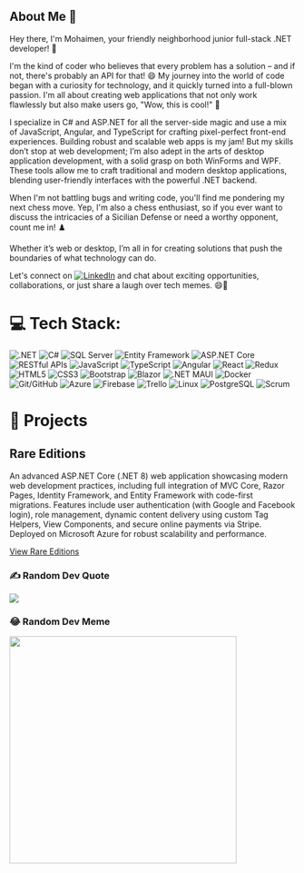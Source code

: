 ## About Me 👋

Hey there, I'm Mohaimen, your friendly neighborhood junior full-stack .NET developer! 🚀

I'm the kind of coder who believes that every problem has a solution – and if not, there's probably an API for that! 😄 My journey into the world of code began with a curiosity for technology, and it quickly turned into a full-blown passion. I'm all about creating web applications that not only work flawlessly but also make users go, "Wow, this is cool!" 🌟

I specialize in C# and ASP.NET for all the server-side magic and use a mix of JavaScript, Angular, and TypeScript for crafting pixel-perfect front-end experiences. Building robust and scalable web apps is my jam! But my skills don’t stop at web development; I’m also adept in the arts of desktop application development, with a solid grasp on both WinForms and WPF. These tools allow me to craft traditional and modern desktop applications, blending user-friendly interfaces with the powerful .NET backend.

When I'm not battling bugs and writing code, you'll find me pondering my next chess move. Yep, I'm also a chess enthusiast, so if you ever want to discuss the intricacies of a Sicilian Defense or need a worthy opponent, count me in! ♟️

Whether it’s web or desktop, I’m all in for creating solutions that push the boundaries of what technology can do.

Let's connect on [![LinkedIn](https://img.shields.io/badge/LinkedIn-%230077B5.svg?logo=linkedin&logoColor=white)](https://linkedin.com/in/mohaimen-aljanabi) and chat about exciting opportunities, collaborations, or just share a laugh over tech memes. 😄🎉


# 💻 Tech Stack:
![.NET](https://img.shields.io/badge/.NET-5C2D91?style=for-the-badge&logo=.net&logoColor=white)
![C#](https://img.shields.io/badge/c%23-%23239120.svg?style=for-the-badge&logo=csharp&logoColor=white)
![SQL Server](https://img.shields.io/badge/Microsoft%20SQL%20Server-CC2927?style=for-the-badge&logo=microsoft%20sql%20server&logoColor=white)
![Entity Framework](https://img.shields.io/badge/entity%20framework-%230072C6.svg?style=for-the-badge&logo=dotnet&logoColor=white)
![ASP.NET Core](https://img.shields.io/badge/ASP.NET%20Core-512BD4?style=for-the-badge&logo=.net&logoColor=white)
![RESTful APIs](https://img.shields.io/badge/RESTful%20APIs-%23007ACC.svg?style=for-the-badge&logo=.net&logoColor=white)
![JavaScript](https://img.shields.io/badge/javascript-%23323330.svg?style=for-the-badge&logo=javascript&logoColor=%23F7DF1E)
![TypeScript](https://img.shields.io/badge/typescript-%23007ACC.svg?style=for-the-badge&logo=typescript&logoColor=white)
![Angular](https://img.shields.io/badge/angular-%23DD0031.svg?style=for-the-badge&logo=angular&logoColor=white)
![React](https://img.shields.io/badge/react-%2320232a.svg?style=for-the-badge&logo=react&logoColor=%2361DAFB)
![Redux](https://img.shields.io/badge/redux-%23593d88.svg?style=for-the-badge&logo=redux&logoColor=white)
![HTML5](https://img.shields.io/badge/html5-%23E34F26.svg?style=for-the-badge&logo=html5&logoColor=white)
![CSS3](https://img.shields.io/badge/css3-%231572B6.svg?style=for-the-badge&logo=css3&logoColor=white)
![Bootstrap](https://img.shields.io/badge/bootstrap-%238511FA.svg?style=for-the-badge&logo=bootstrap&logoColor=white)
![Blazor](https://img.shields.io/badge/blazor-%235C2D91.svg?style=for-the-badge&logo=blazor&logoColor=white)
![.NET MAUI](https://img.shields.io/badge/.NET%20MAUI-5C2D91?style=for-the-badge&logo=.net&logoColor=white)
![Docker](https://img.shields.io/badge/docker-%230db7ed.svg?style=for-the-badge&logo=docker&logoColor=white)
![Git/GitHub](https://img.shields.io/badge/GitHub-%23121013.svg?style=for-the-badge&logo=github&logoColor=white)
![Azure](https://img.shields.io/badge/azure-%230072C6.svg?style=for-the-badge&logo=microsoftazure&logoColor=white)
![Firebase](https://img.shields.io/badge/firebase-039BE5?style=for-the-badge&logo=Firebase&logoColor=white)
![Trello](https://img.shields.io/badge/Trello-%23026AA7.svg?style=for-the-badge&logo=Trello&logoColor=white)
![Linux](https://img.shields.io/badge/Linux-FCC624?style=for-the-badge&logo=linux&logoColor=black)
![PostgreSQL](https://img.shields.io/badge/PostgreSQL-336791?style=for-the-badge&logo=postgresql&logoColor=white)
![Scrum](https://img.shields.io/badge/Scrum-6DB33F?style=for-the-badge&logo=scrum-alliance&logoColor=white)


# 📂 Projects

## Rare Editions

An advanced ASP.NET Core (.NET 8) web application showcasing modern web development practices, including full integration of MVC Core, Razor Pages, Identity Framework, and Entity Framework with code-first migrations. Features include user authentication (with Google and Facebook login), role management, dynamic content delivery using custom Tag Helpers, View Components, and secure online payments via Stripe. Deployed on Microsoft Azure for robust scalability and performance.

[View Rare Editions](https://rareeditions.azurewebsites.net/)


### ✍️ Random Dev Quote

![](https://quotes-github-readme.vercel.app/api?type=horizontal&theme=tokyonight)

### 😂 Random Dev Meme

<img src='https://randommeme-five.vercel.app/' style="height: 400px;"/>
